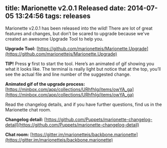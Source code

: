 title: Marionette v2.0.1 Released
date: 2014-07-05 13:24:56
tags: releases
---

Marionette v2.0.1 has been released into the wild! There are lot of great features and changes, but don’t be scared to upgrade because we've created an awesome Upgrade Tool to help you.

**Upgrade Tool:** [https://github.com/marionettejs/Marionette.Upgrade](https://github.com/marionettejs/Marionette.Upgrade)

**TIP!** Press **y** first to start the tool. Here’s an animated of gif showing you what it looks like. The terminal is really light but notice that at the top, you’ll see the actual file and line number of the suggested change.

**Animated gif of the upgrade process:** [https://minbox.com/app/collections/URhfhIg/items/owYA_ga](https://minbox.com/app/collections/URhfhIg/items/owYA_ga)
 
Read the changelog details, and if you have further questions, find us in the Marionette chat room.

**Changelog detail:** [https://github.com/Puppets/marionette-changelog-detail](https://github.com/Puppets/marionette-changelog-detail)

**Chat room:** [https://gitter.im/marionettejs/backbone.marionette](https://gitter.im/marionettejs/backbone.marionette)

